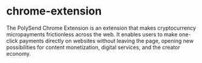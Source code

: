 # chrome-extension
The PolySend Chrome Extension is an extension that makes cryptocurrency micropayments frictionless across the web. It enables users to make one-click payments directly on websites without leaving the page, opening new possibilities for content monetization, digital services, and the creator economy.
